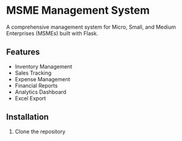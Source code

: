 # MSME Management System

A comprehensive management system for Micro, Small, and Medium Enterprises (MSMEs) built with Flask.

## Features

- Inventory Management
- Sales Tracking
- Expense Management
- Financial Reports
- Analytics Dashboard
- Excel Export

## Installation

1. Clone the repository 